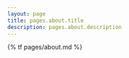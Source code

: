 ```yaml
---
layout: page
title: pages.about.title
description: pages.about.description
---
```


{% tf pages/about.md %}
